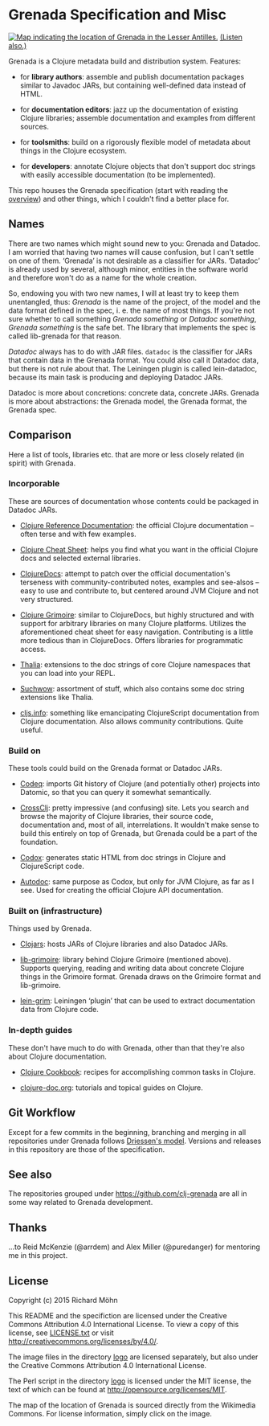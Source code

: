# Grenada Specification and Misc

[![Map indicating the location of Grenada in the Lesser
Antilles.](https://upload.wikimedia.org/wikipedia/commons/5/53/Grenada_in_its_region.svg)](https://commons.wikimedia.org/wiki/File:Grenada_in_its_region.svg#/media/File:Grenada_in_its_region.svg)
[(Listen also.)](http://www.bbc.co.uk/programmes/b02x5j69)

Grenada is a Clojure metadata build and distribution system. Features:

 - for **library authors**: assemble and publish documentation packages similar
   to Javadoc JARs, but containing well-defined data instead of HTML.

 - for **documentation editors**: jazz up the documentation of existing Clojure
   libraries; assemble documentation and examples from different sources.

 - for **toolsmiths**: build on a rigorously flexible model of metadata about
   things in the Clojure ecosystem.

 - for **developers**: annotate Clojure objects that don't support doc strings with
   easily accessible documentation (to be implemented).

This repo houses the Grenada specification (start with reading the
[overview](SpecOverview.md)) and other things, which I couldn't find a better
place for.

## Names

There are two names which might sound new to you: Grenada and Datadoc. I am
worried that having two names will cause confusion, but I can't settle on one of
them. ‘Grenada’ is not desirable as a classifier for JARs. ‘Datadoc’ is already
used by several, although minor, entities in the software world and therefore
won't do as a name for the whole creation.

So, endowing you with two new names, I will at least try to keep them
unentangled, thus: *Grenada* is the name of the project, of the model and the
data format defined in the spec, i. e. the name of most things. If you're not
sure whether to call something *Grenada something* or *Datadoc something*,
*Grenada something* is the safe bet. The library that implements the spec is
called lib-grenada for that reason.

*Datadoc* always has to do with JAR files. `datadoc` is the classifier for JARs
that contain data in the Grenada format. You could also call it Datadoc data,
but there is not rule about that. The Leiningen plugin is called lein-datadoc,
because its main task is producing and deploying Datadoc JARs.

Datadoc is more about concretions: concrete data, concrete JARs. Grenada is more
about abstractions: the Grenada model, the Grenada format, the Grenada spec.

## Comparison

Here a list of tools, libraries etc. that are more or less closely related (in
spirit) with Grenada.

### Incorporable

These are sources of documentation whose contents could be packaged in Datadoc
JARs.

 - [Clojure Reference Documentation](http://clojure.org/documentation): the
   official Clojure documentation – often terse and with few examples.

 - [Clojure Cheat Sheet](http://clojure.org/cheatsheet): helps you find what you
   want in the official Clojure docs and selected external libraries.

 - [ClojureDocs](https://clojuredocs.org): attempt to patch over the official
   documentation's terseness with community-contributed notes, examples and
   see-alsos – easy to use and contribute to, but centered around JVM Clojure
   and not very structured.

 - [Clojure Grimoire](http://conj.io): similar to ClojureDocs, but highly
   structured and with support for arbitrary libraries on many Clojure
   platforms. Utilizes the aforementioned cheat sheet for easy navigation.
   Contributing is a little more tedious than in ClojureDocs. Offers libraries
   for programmatic access.

 - [Thalia](https://github.com/jafingerhut/thalia): extensions to the doc
   strings of core Clojure namespaces that you can load into your REPL.

 - [Suchwow](https://github.com/marick/suchwow): assortment of stuff, which also
   contains some doc string extensions like Thalia.

 - [cljs.info](http://cljs.info/cheatsheet/): something like emancipating
   ClojureScript documentation from Clojure documentation. Also allows community
   contributions. Quite useful.

### Build on

These tools could build on the Grenada format or Datadoc JARs.

 - [Codeq](http://blog.datomic.com/2012/10/codeq.html): imports Git history of
   Clojure (and potentially other) projects into Datomic, so that you can query
   it somewhat semantically.

 - [CrossClj](https://crossclj.info/): pretty impressive (and confusing) site.
   Lets you search and browse the majority of Clojure libraries, their source
   code, documentation and, most of all, interrelations. It wouldn't make sense
   to build this entirely on top of Grenada, but Grenada could be a part of the
   foundation.

 - [Codox](https://github.com/weavejester/codox): generates static HTML from
   doc strings in Clojure and ClojureScript code.

 - [Autodoc](https://github.com/tomfaulhaber/autodoc): same purpose as Codox,
   but only for JVM Clojure, as far as I see. Used for creating the official
   Clojure API documentation.

### Built on (infrastructure)

Things used by Grenada.

 - [Clojars](https://clojars.org): hosts JARs of Clojure libraries and also
   Datadoc JARs.

 - [lib-grimoire](https://github.com/clojure-grimoire/lib-grimoire): library
   behind Clojure Grimoire (mentioned above). Supports querying, reading and
   writing data about concrete Clojure things in the Grimoire format. Grenada
   draws on the Grimoire format and lib-grimoire.

 - [lein-grim](https://github.com/clojure-grimoire/lein-grim): Leiningen
   ‘plugin’ that can be used to extract documentation data from Clojure code.

### In-depth guides

These don't have much to do with Grenada, other than that they're also about
Clojure documentation.

 - [Clojure Cookbook](https://github.com/clojure-cookbook/clojure-cookbook):
   recipes for accomplishing common tasks in Clojure.

 - [clojure-doc.org](http://clojure-doc.org/): tutorials and topical guides on
   Clojure.


## Git Workflow

Except for a few commits in the beginning, branching and merging in all
repositories under Grenada follows [Driessen's
model](http://nvie.com/posts/a-successful-git-branching-model/). Versions and
releases in this repository are those of the specification.

## See also

The repositories grouped under https://github.com/clj-grenada are all in some
way related to Grenada development.

## Thanks

…to Reid McKenzie (@arrdem) and Alex Miller (@puredanger) for mentoring me in
this project.

## License

Copyright (c) 2015 Richard Möhn

This README and the specifiction are licensed under the Creative Commons
Attribution 4.0 International License. To view a copy of this license, see
[LICENSE.txt](LICENSE.txt) or visit http://creativecommons.org/licenses/by/4.0/.

The image files in the directory [logo](/logo) are licensed separately, but also
under the Creative Commons Attribution 4.0 International License.

The Perl script in the directory [logo](/logo) is licensed under the MIT
license, the text of which can be found at http://opensource.org/licenses/MIT.

The map of the location of Grenada is sourced directly from the Wikimedia
Commons. For license information, simply click on the image.
